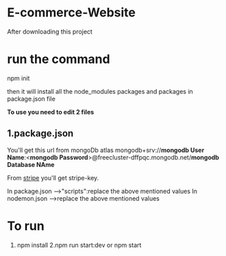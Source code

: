 # E-commerce-Website

After downloading this project

# run the command

npm init

then it will install all the node_modules packages and packages in package.json file

**To use you need to edit 2 files**

## 1.package.json

You'll get this url from mongoDb atlas
mongodb+srv://**mongodb User Name**:<**mongodb Password**>@freecluster-dffpqc.mongodb.net/**mongodb Database NAme**

From [stripe](https://stripe.com/en-in) you'll get stripe-key.

In package.json -->"scripts":replace the above mentioned values
In nodemon.json -->replace the above mentioned values

# To run

1. npm install
   2.npm run start:dev or npm start
